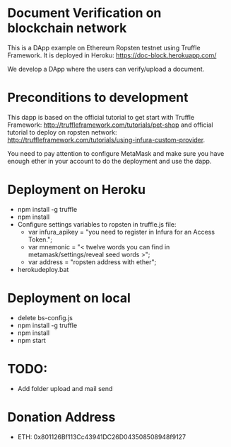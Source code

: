 # Document Verification on blockchain network

This is a DApp example on Ethereum Ropsten testnet using Truffle Framework. It is deployed in Heroku: https://doc-block.herokuapp.com/

We develop a DApp where the users can verify/upload a document.


# Preconditions to development

This dapp is based on the official tutorial to get start with Truffle Framework: http://truffleframework.com/tutorials/pet-shop and official tutorial to deploy on ropsten network: http://truffleframework.com/tutorials/using-infura-custom-provider.

You need to pay attention to configure MetaMask and make sure you have enough ether in your account to do the deployment and use the dapp.

# Deployment on Heroku

* npm install -g truffle
* npm install
* Configure settings variables to ropsten in truffle.js file:
  * var infura_apikey = "you need to register in Infura for an Access Token.";
  * var mnemonic = "< twelve words you can find in metamask/settings/reveal seed words >";
  * var address = "ropsten address with ether";
* herokudeploy.bat

# Deployment on local
* delete bs-config.js
* npm install -g truffle
* npm install
* npm start

# TODO:

* Add folder upload and mail send

# Donation Address

* ETH: 0x801126Bf113Cc43941DC26D043508508948f9127

